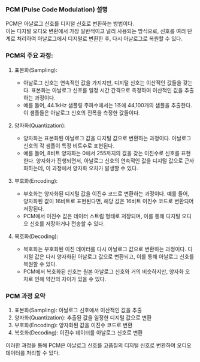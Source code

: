 ### PCM (Pulse Code Modulation) 설명

PCM은 아날로그 신호를 디지털 신호로 변환하는 방법이다.     
이는 디지털 오디오 변환에서 가장 일반적이고 널리 사용되는 방식으로, 신호를 여러 단계로 처리하여 아날로그에서 디지털로 변환한 후, 다시 아날로그로 복원할 수 있다.

### PCM의 주요 과정:

1. 표본화(Sampling):
   - 아날로그 신호는 연속적인 값을 가지지만, 디지털 신호는 이산적인 값들을 갖는다. 표본화는 아날로그 신호를 일정 시간 간격으로 측정하여 이산적인 값을 추출하는 과정이다.
   - 예를 들어, 44.1kHz 샘플링 주파수에서는 1초에 44,100개의 샘플을 추출한다. 이 샘플들은 아날로그 신호의 진폭을 측정한 값들이다.

2. 양자화(Quantization):
   - 양자화는 표본화된 아날로그 값을 디지털 값으로 변환하는 과정이다. 아날로그 신호의 각 샘플이 특정 비트수로 표현된다.
   - 예를 들어, 8비트 양자화는 0에서 255까지의 값을 갖는 이진수로 신호를 표현한다. 양자화가 진행되면서, 아날로그 신호의 연속적인 값을 디지털 값으로 근사화하는데, 이 과정에서 양자화 오차가 발생할 수 있다.

3. 부호화(Encoding):
   - 부호화는 양자화된 디지털 값을 이진수 코드로 변환하는 과정이다. 예를 들어, 양자화된 값이 16비트로 표현된다면, 해당 값은 16비트 이진수 코드로 변환되어 저장된다.
   - PCM에서 이진수 값은 데이터 스트림 형태로 저장되며, 이를 통해 디지털 오디오 신호를 저장하거나 전송할 수 있다.

4. 복호화(Decoding):
   - 복호화는 부호화된 이진 데이터를 다시 아날로그 값으로 변환하는 과정이다. 디지털 값은 다시 양자화된 아날로그 값으로 변환되고, 이를 통해 아날로그 신호를 복원할 수 있다.
   - PCM에서 복호화된 신호는 원본 아날로그 신호와 거의 비슷하지만, 양자화 오차로 인해 약간의 차이가 있을 수 있다.

### PCM 과정 요약

1. 표본화(Sampling): 아날로그 신호에서 이산적인 값을 추출
2. 양자화(Quantization): 추출된 값을 일정한 디지털 값으로 변환
3. 부호화(Encoding): 양자화된 값을 이진수 코드로 변환
4. 복호화(Decoding): 이진수 데이터를 아날로그 신호로 변환

이러한 과정을 통해 PCM은 아날로그 신호를 고품질의 디지털 신호로 변환하여 오디오 데이터를 처리할 수 있다.
